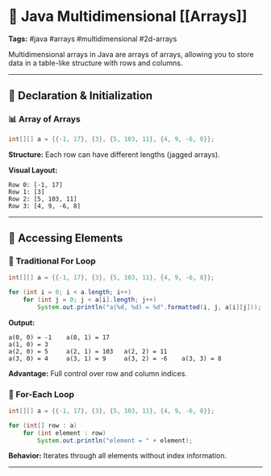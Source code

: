 # 🔲 Java Multidimensional [[Arrays]]

**Tags:** #java #arrays #multidimensional #2d-arrays

Multidimensional arrays in Java are arrays of arrays, allowing you to store data in a table-like structure with rows and columns.

---

## 🔹 Declaration & Initialization

### 📊 Array of Arrays

```java
int[][] a = {{-1, 17}, {3}, {5, 103, 11}, {4, 9, -6, 8}};
```

**Structure:** Each row can have different lengths (jagged arrays).

**Visual Layout:**

```
Row 0: [-1, 17]
Row 1: [3]
Row 2: [5, 103, 11]
Row 3: [4, 9, -6, 8]
```

---

## 🔄 Accessing Elements

### 🎯 Traditional For Loop

```java
int[][] a = {{-1, 17}, {3}, {5, 103, 11}, {4, 9, -6, 8}};

for (int i = 0; i < a.length; i++)
    for (int j = 0; j < a[i].length; j++)
        System.out.println("a(%d, %d) = %d".formatted(i, j, a[i][j]));
```

**Output:**

```
a(0, 0) = -1    a(0, 1) = 17
a(1, 0) = 3
a(2, 0) = 5     a(2, 1) = 103   a(2, 2) = 11
a(3, 0) = 4     a(3, 1) = 9     a(3, 2) = -6    a(3, 3) = 8
```

**Advantage:** Full control over row and column indices.

### 🔁 For-Each Loop

```java
int[][] a = {{-1, 17}, {3}, {5, 103, 11}, {4, 9, -6, 8}};

for (int[] row : a)
    for (int element : row)
        System.out.println("element = " + element);
```

**Behavior:** Iterates through all elements without index information.

---